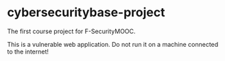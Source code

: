 # cybersecuritybase-project
The first course project for F-SecurityMOOC.

This is a vulnerable web application. Do not run it on a machine connected to the internet!
